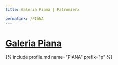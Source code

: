 ```yaml
---
title: Galeria Piana | Patromierz

permalink: /PIANA
---
```


# [Galeria Piana](https://patronite.pl/PIANA)

{% include profile.md name="PIANA" prefix="p" %}
